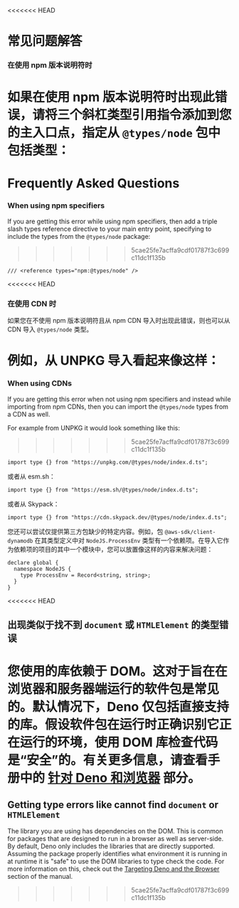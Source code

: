 <<<<<<< HEAD
# 常见问题解答

### 在使用 npm 版本说明符时

如果在使用 npm
版本说明符时出现此错误，请将三个斜杠类型引用指令添加到您的主入口点，指定从
`@types/node` 包中包括类型：
=======
# Frequently Asked Questions

### When using npm specifiers

If you are getting this error while using npm specifiers, then add a triple
slash types reference directive to your main entry point, specifying to include
the types from the `@types/node` package:
>>>>>>> 5cae25fe7acffa9cdf01787f3c699c11dc1f135b

```ts, ignore
/// <reference types="npm:@types/node" />
```

<<<<<<< HEAD
### 在使用 CDN 时

如果您在不使用 npm 版本说明符且从 npm CDN 导入时出现此错误，则也可以从 CDN 导入
`@types/node` 类型。

例如，从 UNPKG 导入看起来像这样：
=======
### When using CDNs

If you are getting this error when not using npm specifiers and instead while
importing from npm CDNs, then you can import the `@types/node` types from a CDN
as well.

For example from UNPKG it would look something like this:
>>>>>>> 5cae25fe7acffa9cdf01787f3c699c11dc1f135b

```ts, ignore
import type {} from "https://unpkg.com/@types/node/index.d.ts";
```

或者从 esm.sh：

```ts, ignore
import type {} from "https://esm.sh/@types/node/index.d.ts";
```

或者从 Skypack：

```ts, ignore
import type {} from "https://cdn.skypack.dev/@types/node/index.d.ts";
```

您还可以尝试仅提供第三方包缺少的特定内容。例如，包 `@aws-sdk/client-dynamodb`
在其类型定义中对 `NodeJS.ProcessEnv`
类型有一个依赖项。在导入它作为依赖项的项目的其中一个模块中，您可以放置像这样的内容来解决问题：

```ts, ignore
declare global {
  namespace NodeJS {
    type ProcessEnv = Record<string, string>;
  }
}
```

<<<<<<< HEAD
## 出现类似于找不到 `document` 或 `HTMLElement` 的类型错误

您使用的库依赖于
DOM。这对于旨在在浏览器和服务器端运行的软件包是常见的。默认情况下，Deno
仅包括直接支持的库。假设软件包在运行时正确识别它正在运行的环境，使用 DOM
库检查代码是“安全”的。有关更多信息，请查看手册中的
[针对 Deno 和浏览器](../advanced/typescript/configuration.md#targeting-deno-and-the-browser)
部分。
=======
## Getting type errors like cannot find `document` or `HTMLElement`

The library you are using has dependencies on the DOM. This is common for
packages that are designed to run in a browser as well as server-side. By
default, Deno only includes the libraries that are directly supported. Assuming
the package properly identifies what environment it is running in at runtime it
is "safe" to use the DOM libraries to type check the code. For more information
on this, check out the
[Targeting Deno and the Browser](../advanced/typescript/configuration.md#targeting-deno-and-the-browser)
section of the manual.
>>>>>>> 5cae25fe7acffa9cdf01787f3c699c11dc1f135b
